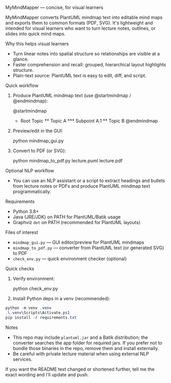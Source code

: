 MyMindMapper — concise, for visual learners

MyMindMapper converts PlantUML mindmap text into editable mind maps and exports them to common formats (PDF, SVG). It's lightweight and intended for visual learners who want to turn lecture notes, outlines, or slides into quick mind maps.

Why this helps visual learners

- Turn linear notes into spatial structure so relationships are visible at a glance.
- Faster comprehension and recall: grouped, hierarchical layout highlights structure.
- Plain-text source: PlantUML text is easy to edit, diff, and script.

Quick workflow

1. Produce PlantUML mindmap text (use @startmindmap / @endmindmap):

   @startmindmap
   * Root Topic
   ** Topic A
   *** Subpoint A.1
   ** Topic B
   @endmindmap

2. Preview/edit in the GUI:

   python mindmap_gui.py

3. Convert to PDF (or SVG):

   python mindmap_to_pdf.py lecture.puml lecture.pdf

Optional NLP workflow

- You can use an NLP assistant or a script to extract headings and bullets from lecture notes or PDFs and produce PlantUML mindmap text programmatically.

Requirements

- Python 3.8+
- Java (JRE/JDK) on PATH for PlantUML/Batik usage
- Graphviz `dot` on PATH (recommended for PlantUML layouts)

Files of interest

- `mindmap_gui.py` — GUI editor/preview for PlantUML mindmaps
- `mindmap_to_pdf.py` — converter from PlantUML text (or generated SVG) to PDF
- `check_env.py` — quick environment checker (optional)

Quick checks

1) Verify environment:

   python check_env.py

2) Install Python deps in a venv (recommended):

```powershell
python -m venv .venv
.\.venv\Scripts\Activate.ps1
pip install -r requirements.txt
```

Notes

- This repo may include `plantuml.jar` and a Batik distribution; the converter searches the app folder for required jars. If you prefer not to bundle those binaries in the repo, remove them and install externally.
- Be careful with private lecture material when using external NLP services.

If you want the README text changed or shortened further, tell me the exact wording and I'll update and push.
